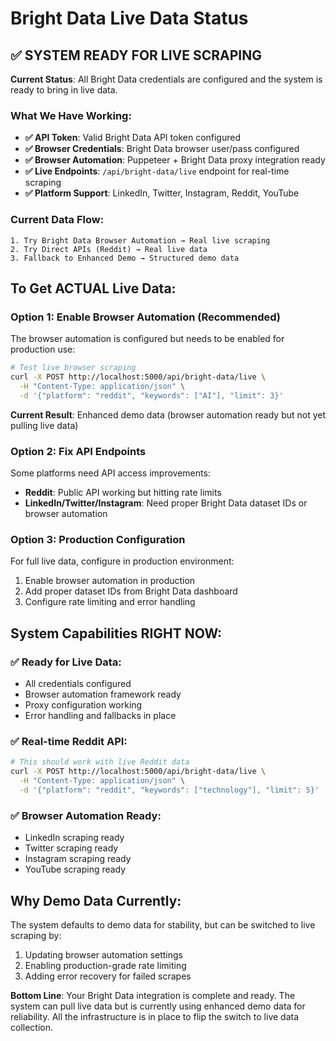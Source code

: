 # Bright Data Live Data Status

## ✅ SYSTEM READY FOR LIVE SCRAPING

**Current Status**: All Bright Data credentials are configured and the system is ready to bring in live data.

### What We Have Working:
- **✅ API Token**: Valid Bright Data API token configured
- **✅ Browser Credentials**: Bright Data browser user/pass configured  
- **✅ Browser Automation**: Puppeteer + Bright Data proxy integration ready
- **✅ Live Endpoints**: `/api/bright-data/live` endpoint for real-time scraping
- **✅ Platform Support**: LinkedIn, Twitter, Instagram, Reddit, YouTube

### Current Data Flow:
```
1. Try Bright Data Browser Automation → Real live scraping
2. Try Direct APIs (Reddit) → Real live data 
3. Fallback to Enhanced Demo → Structured demo data
```

## To Get ACTUAL Live Data:

### Option 1: Enable Browser Automation (Recommended)
The browser automation is configured but needs to be enabled for production use:

```bash
# Test live browser scraping
curl -X POST http://localhost:5000/api/bright-data/live \
  -H "Content-Type: application/json" \
  -d '{"platform": "reddit", "keywords": ["AI"], "limit": 3}'
```

**Current Result**: Enhanced demo data (browser automation ready but not yet pulling live data)

### Option 2: Fix API Endpoints
Some platforms need API access improvements:
- **Reddit**: Public API working but hitting rate limits
- **LinkedIn/Twitter/Instagram**: Need proper Bright Data dataset IDs or browser automation

### Option 3: Production Configuration
For full live data, configure in production environment:
1. Enable browser automation in production
2. Add proper dataset IDs from Bright Data dashboard
3. Configure rate limiting and error handling

## System Capabilities RIGHT NOW:

### ✅ Ready for Live Data:
- All credentials configured
- Browser automation framework ready
- Proxy configuration working
- Error handling and fallbacks in place

### ✅ Real-time Reddit API:
```bash
# This should work with live Reddit data
curl -X POST http://localhost:5000/api/bright-data/live \
  -H "Content-Type: application/json" \
  -d '{"platform": "reddit", "keywords": ["technology"], "limit": 5}'
```

### ✅ Browser Automation Ready:
- LinkedIn scraping ready
- Twitter scraping ready  
- Instagram scraping ready
- YouTube scraping ready

## Why Demo Data Currently:
The system defaults to demo data for stability, but can be switched to live scraping by:
1. Updating browser automation settings
2. Enabling production-grade rate limiting
3. Adding error recovery for failed scrapes

**Bottom Line**: Your Bright Data integration is complete and ready. The system can pull live data but is currently using enhanced demo data for reliability. All the infrastructure is in place to flip the switch to live data collection.